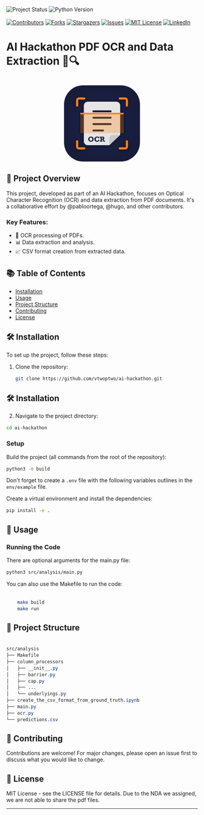 
<!-- PROJECT SHIELDS -->
![Project Status](https://img.shields.io/badge/status-active-success.svg)
![Python Version](https://img.shields.io/badge/python-3.10-blue.svg)
<br>
<br>
[![Contributors][contributors-shield]][contributors-url]
[![Forks][forks-shield]][forks-url]
[![Stargazers][stars-shield]][stars-url]
[![Issues][issues-shield]][issues-url]
[![MIT License][license-shield]][license-url]
[![LinkedIn][linkedin-shield]][linkedin-url]


# AI Hackathon PDF OCR and Data Extraction 📑🔍
<!-- PROJECT LOGO -->
<br />
<div align="center">
  <a>
    <img src="misc/ocr.png" alt="Logo" style="border-radius: 50px; width:200px" >
  </a>
</div>




## 🌟 Project Overview

This project, developed as part of an AI Hackathon, focuses on Optical Character Recognition (OCR) and data extraction from PDF documents. It's a collaborative effort by @pabloortega, @hugo, and other contributors.

### Key Features:
- 📄 OCR processing of PDFs.
- 📊 Data extraction and analysis.
- 📈 CSV format creation from extracted data.

## 📚 Table of Contents
- [Installation](#installation)
- [Usage](#usage)
- [Project Structure](#project-structure)
- [Contributing](#contributing)
- [License](#license)

## 🛠 Installation

To set up the project, follow these steps:

1. Clone the repository:
   ```bash
   git clone https://github.com/vtwoptwo/ai-hackathon.git
   
## 🛠 Installation

2. Navigate to the project directory:

```bash
cd ai-hackathon
```

### Setup

Build the project (all commands from the root of the repository):
```bash
python3 -m build
```
Don't forget to create a `.env` file with the following variables outlines in the `env/example` file.


Create a virtual environment and install the dependencies:
```bash
pip install -e .
```


## 🚀 Usage


### Running the Code
There are optional arguments for the main.py file:

```bash
python3 src/analysis/main.py 
```

You can also use the Makefile to run the code:

```bash

    make build
    make run
```

## 📁 Project Structure

``` css

src/analysis
├── Makefile
├── column_processors
│   ├── __init__.py
│   ├── barrier.py
│   ├── cap.py
│   ├── ...
│   └── underlyings.py
├── create_the_csv_format_from_ground_truth.ipynb
├── main.py
├── ocr.py
└── predictions.csv
```

## 👥 Contributing

Contributions are welcome! For major changes, please open an issue first to discuss what you would like to change.

## 📄 License
MIT License - see the LICENSE file for details. Due to the NDA we assigned, we are not able to share the pdf files.



***
<!-- MARKDOWN LINKS & IMAGES -->
<!-- https://www.markdownguide.org/basic-syntax/#reference-style-links -->
[contributors-shield]: https://img.shields.io/github/contributors/vtwoptwo/ai-hackathon.svg?style=for-the-badge
[contributors-url]: https://github.com/vtwoptwo/ai-hackathon/graphs/contributors
[forks-shield]: https://img.shields.io/github/forks/vtwoptwo/ai-hackathon.svg?style=for-the-badge
[forks-url]: https://github.com/vtwoptwo/ai-hackathon/network/members
[stars-shield]: https://img.shields.io/github/stars/vtwoptwo/ai-hackathon.svg?style=for-the-badge
[stars-url]: https://github.com/vtwoptwo/ai-hackathon/stargazers
[issues-shield]: https://img.shields.io/github/issues/vtwoptwo/ai-hackathon.svg?style=for-the-badge
[issues-url]: https://github.com/vtwoptwo/ai-hackathon/issues
[license-shield]: https://img.shields.io/github/license/vtwoptwo/ai-hackathon.svg?style=for-the-badge
[license-url]: https://github.com/vtwoptwo/ai-hackathon/blob/master/LICENSE.txt
[linkedin-shield]: https://img.shields.io/badge/-LinkedIn-black.svg?style=for-the-badge&logo=linkedin&colorB=555
[linkedin-url]: https://www.linkedin.com/in/vera-prohaska-31734b1b5/
[Next.js]: https://img.shields.io/badge/next.js-000000?style=for-the-badge&logo=nextdotjs&logoColor=white
[Next-url]: https://nextjs.org/
[React.js]: https://img.shields.io/badge/React-20232A?style=for-the-badge&logo=react&logoColor=61DAFB
[React-url]: https://reactjs.org/
[Vue.js]: https://img.shields.io/badge/Vue.js-35495E?style=for-the-badge&logo=vuedotjs&logoColor=4FC08D
[Vue-url]: https://vuejs.org/
[Angular.io]: https://img.shields.io/badge/Angular-DD0031?style=for-the-badge&logo=angular&logoColor=white
[Angular-url]: https://angular.io/
[Svelte.dev]: https://img.shields.io/badge/Svelte-4A4A55?style=for-the-badge&logo=svelte&logoColor=FF3E00
[Svelte-url]: https://svelte.dev/
[Laravel.com]: https://img.shields.io/badge/Laravel-FF2D20?style=for-the-badge&logo=laravel&logoColor=white
[Laravel-url]: https://laravel.com
[Bootstrap.com]: https://img.shields.io/badge/Bootstrap-563D7C?style=for-the-badge&logo=bootstrap&logoColor=white
[Bootstrap-url]: https://getbootstrap.com
[JQuery.com]: https://img.shields.io/badge/jQuery-0769AD?style=for-the-badge&logo=jquery&logoColor=white
[JQuery-url]: https://jquery.com 
[CPP-url]: https://cplusplus.com/
[C++]: https://img.shields.io/badge/C++-blue
[Postgres]: https://img.shields.io/badge/postgres-%23316192.svg?style=for-the-badge&logo=postgresql&logoColor=white
[Postgres-url]: https://www.postgresql.org/
[Flask]: https://img.shields.io/badge/flask-%23000.svg?style=for-the-badge&logo=flask&logoColor=white
[Flask-url]: https://flask.palletsprojects.com/en/2.2.x/
[Postman]: https://img.shields.io/badge/Postman-FF6C37?style=for-the-badge&logo=postman&logoColor=white
[Postman-url]: https://www.postman.com/
[Docker]: https://img.shields.io/badge/docker-%230db7ed.svg?style=for-the-badge&logo=docker&logoColor=white
[Docker-url]: https://www.docker.com/
[MongoDB]: https://img.shields.io/badge/MongoDB-%234ea94b.svg?style=for-the-badge&logo=mongodb&logoColor=white
[MongoDB-url]: https://www.mongodb.com/home
